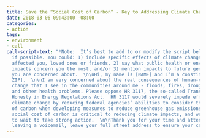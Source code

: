 ```yaml
---
title: Save the “Social Cost of Carbon” - Key to Addressing Climate Change - Now
date: 2018-03-06 09:43:00 -08:00
categories:
- action
tags:
- environment
- call
call-script-text: "*Note:  It’s best to add to or modify the script below to personalize
  if possible. You could: 1) include specific effects of climate change that have
  affected you, loved ones or friends, 2) say what public health or environmental
  impacts concern you the most, and/or 3) mention impacts to future generations that
  you are concerned about.  \n\nHi, my name is [NAME] and I’m a constituent from [CITY,
  ZIP].  \n\nI am very concerned about the real consequences of human-caused climate
  change that I see in the communities around me - floods, fires, droughts and asthma
  and other health problems. Please oppose HR 3117, the so-called Transparency and
  Honesty in Energy Regulations Act.  HR 3117 would severely impede efforts to address
  climate change by reducing federal agencies’ abilities to consider the social cost
  of carbon when developing measures to reduce greenhouse gas emissions. The real
  social cost of carbon is critical to reducing climate impacts, and we cannot afford
  to wait to take strong action.  \n\nThank you for your time and attention.  \n\n[If
  leaving a voicemail, leave your full street address to ensure your call is tallied]"
---
```


